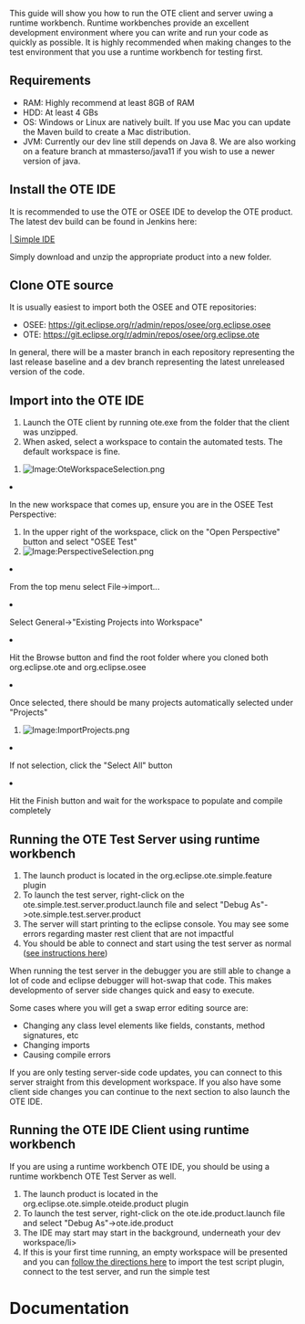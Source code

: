 This guide will show you how to run the OTE client and server uwing a
runtime workbench. Runtime workbenches provide an excellent development
environment where you can write and run your code as quickly as
possible. It is highly recommended when making changes to the test
environment that you use a runtime workbench for testing first.

## Requirements

  - RAM: Highly recommend at least 8GB of RAM
  - HDD: At least 4 GBs
  - OS: Windows or Linux are natively built. If you use Mac you can
    update the Maven build to create a Mac distribution.
  - JVM: Currently our dev line still depends on Java 8. We are also
    working on a feature branch at mmasterso/java11 if you wish to use a
    newer version of java.

## Install the OTE IDE

It is recommended to use the OTE or OSEE IDE to develop the OTE product.
The latest dev build can be found in Jenkins here:

[| Simple
IDE](https://ci.eclipse.org/osee/view/OTE_DEV/job/org.eclipse.ote.simple.oteide.product__DEV/lastSuccessfulBuild/artifact/org.eclipse.ote/org.eclipse.ote.simple.oteide.product/target/products)

Simply download and unzip the appropriate product into a new folder.

## Clone OTE source

It is usually easiest to import both the OSEE and OTE repositories:

  - OSEE: <https://git.eclipse.org/r/admin/repos/osee/org.eclipse.osee>
  - OTE: <https://git.eclipse.org/r/admin/repos/osee/org.eclipse.ote>

In general, there will be a master branch in each repository
representing the last release baseline and a dev branch representing the
latest unreleased version of the code.

## Import into the OTE IDE

1.  Launch the OTE client by running ote.exe from the folder that the
    client was unzipped.
2.  When asked, select a workspace to contain the automated tests. The
    default workspace is fine.

<!-- end list -->

1.  ![Image:OteWorkspaceSelection.png](OteWorkspaceSelection.png
    "Image:OteWorkspaceSelection.png")

<li>

In the new workspace that comes up, ensure you are in the OSEE Test
Perspective:

</li>

1.  In the upper right of the workspace, click on the "Open Perspective"
    button and select "OSEE Test"
2.  ![Image:PerspectiveSelection.png](PerspectiveSelection.png
    "Image:PerspectiveSelection.png")

<li>

From the top menu select File-\>import...

</li>

<li>

Select General-\>"Existing Projects into Workspace"

</li>

<li>

Hit the Browse button and find the root folder where you cloned both
org.eclipse.ote and org.eclipse.osee

</li>

<li>

Once selected, there should be many projects automatically selected
under "Projects"

</li>

1.  ![Image:ImportProjects.png](ImportProjects.png
    "Image:ImportProjects.png")

<li>

If not selection, click the "Select All" button

</li>

<li>

Hit the Finish button and wait for the workspace to populate and compile
completely

</li>

</ol>

## Running the OTE Test Server using runtime workbench

1.  The launch product is located in the org.eclipse.ote.simple.feature
    plugin
2.  To launch the test server, right-click on the
    ote.simple.test.server.product.launch file and select "Debug
    As"-\>ote.simple.test.server.product
3.  The server will start printing to the eclipse console. You may see
    some errors regarding master rest client that are not impactful
4.  You should be able to connect and start using the test server as
    normal ([see instructions
    here](/docs/OSEE/OTE/Users_Guide/Getting_Started.md#Start_the_OTE_Test_Server "wikilink"))

When running the test server in the debugger you are still able to
change a lot of code and eclipse debugger will hot-swap that code. This
makes developmento of server side changes quick and easy to execute.

Some cases where you will get a swap error editing source are:

  - Changing any class level elements like fields, constants, method
    signatures, etc
  - Changing imports
  - Causing compile errors

If you are only testing server-side code updates, you can connect to
this server straight from this development workspace. If you also have
some client side changes you can continue to the next section to also
launch the OTE IDE.

## Running the OTE IDE Client using runtime workbench

If you are using a runtime workbench OTE IDE, you should be using a
runtime workbench OTE Test Server as well.

1.  The launch product is located in the
    org.eclipse.ote.simple.oteide.product plugin
2.  To launch the test server, right-click on the ote.ide.product.launch
    file and select "Debug As"-\>ote.ide.product
3.  The IDE may start may start in the background, underneath your dev
    workspace/li\>
4.  If this is your first time running, an empty workspace will be
    presented and you can [follow the directions
    here](/docs/OSEE/OTE/Users_Guide/Getting_Started.md "wikilink") to import the
    test script plugin, connect to the test server, and run the simple
    test

# Documentation
